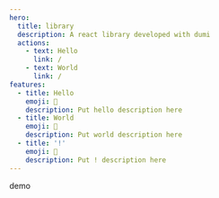 ```yaml
---
hero:
  title: library
  description: A react library developed with dumi
  actions:
    - text: Hello
      link: /
    - text: World
      link: /
features:
  - title: Hello
    emoji: 💎
    description: Put hello description here
  - title: World
    emoji: 🌈
    description: Put world description here
  - title: '!'
    emoji: 🚀
    description: Put ! description here
---
```


demo
